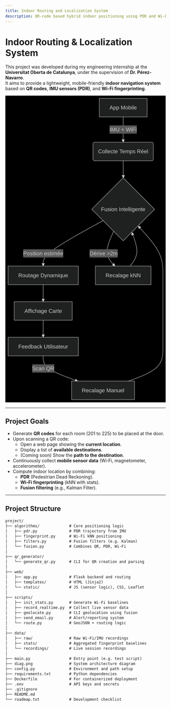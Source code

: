 ```yaml
---
title: Indoor Routing and Localization System
description: QR-code based hybrid indoor positioning using PDR and Wi-Fi fingerprinting
---
```


# Indoor Routing & Localization System

This project was developed during my engineering internship at the **Universitat Oberta de Catalunya**, under the supervision of **Dr. Pérez-Navarro**.  
It aims to provide a lightweight, mobile-friendly **indoor navigation system** based on **QR codes**, **IMU sensors (PDR)**, and **Wi‑Fi fingerprinting**.

<img src="diag.png" alt="System Architecture" style="max-width: 100%;">

---

##  Project Goals

- Generate **QR codes** for each room (201 to 225) to be placed at the door.
- Upon scanning a QR code:
  - Open a web page showing the **current location**.
  - Display a list of **available destinations**.
  - (Coming soon) Show the **path to the destination**.
- Continuously collect **mobile sensor data** (Wi‑Fi, magnetometer, accelerometer).
- Compute indoor location by combining:
  - **PDR** (Pedestrian Dead Reckoning).
  - **Wi‑Fi fingerprinting** (kNN with stats).
  - **Fusion filtering** (e.g., Kalman Filter).

---

##  Project Structure

```text
project/
├── algorithms/             # Core positioning logic
│   ├── pdr.py              # PDR trajectory from IMU
│   ├── fingerprint.py      # Wi‑Fi kNN positioning
│   ├── filters.py          # Fusion filters (e.g. Kalman)
│   └── fusion.py           # Combines QR, PDR, Wi‑Fi
│
├── qr_generator/           
│   └── generate_qr.py      # CLI for QR creation and parsing
│
├── web/                    
│   ├── app.py              # Flask backend and routing
│   ├── templates/          # HTML (Jinja2)
│   └── static/             # JS (sensor logic), CSS, Leaflet
│
├── scripts/                
│   ├── init_stats.py       # Generate Wi‑Fi baselines
│   ├── record_realtime.py  # Collect live sensor data
│   ├── geolocate.py        # CLI geolocation using fusion
│   ├── send_email.py       # Alert/reporting system
│   └── route.py            # GeoJSON + routing logic
│
├── data/
│   ├── raw/                # Raw Wi‑Fi/IMU recordings
│   ├── stats/              # Aggregated fingerprint baselines
│   └── recordings/         # Live session recordings
│
├── main.py                 # Entry point (e.g. test script)
├── diag.png                # System architecture diagram
├── config.py               # Environment and path setup
├── requirements.txt        # Python dependencies
├── Dockerfile              # For containerized deployment
├── .env                    # API keys and secrets
├── .gitignore
├── README.md
└── roadmap.txt             # Development checklist
